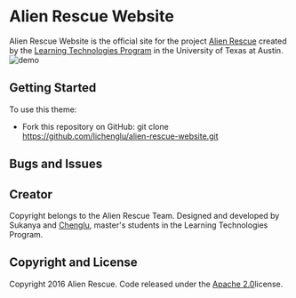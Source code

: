 # Alien Rescue Website

Alien Rescue Website is the official site for the project [Alien Rescue](http://alienrescue.edb.utexas.edu/) created by the [Learning Technologies Program](http://www.edb.utexas.edu/education/departments/ci/programs/lt/) in the University of Texas at Austin.
![demo](https://photos.google.com/photo/AF1QipNh7WSLjtduhdSkeq2FkDiudTn04ogvZfdZp0gZ)
## Getting Started

To use this theme:
* Fork this repository on GitHub: git clone https://github.com/lichenglu/alien-rescue-website.git

## Bugs and Issues

## Creator

Copyright belongs to the Alien Rescue Team. Designed and developed by Sukanya and [Chenglu](https://lichenglu.github.io), master's students in the Learning Technologies Program.
## Copyright and License

Copyright 2016 Alien Rescue. Code released under the [Apache 2.0](http://www.apache.org/licenses/LICENSE-2.0)license.
